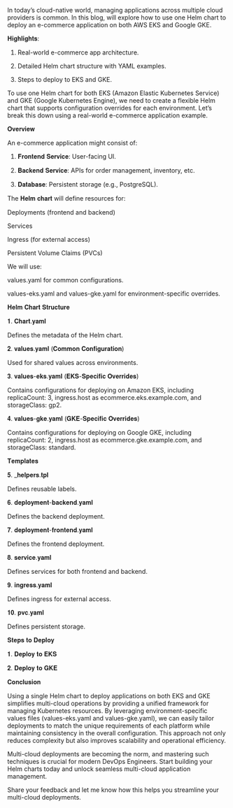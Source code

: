 In today’s cloud-native world, managing applications across multiple cloud providers is common. In this blog, will explore how to use one Helm chart to deploy an e-commerce application on both AWS EKS and Google GKE.

𝐇𝐢𝐠𝐡𝐥𝐢𝐠𝐡𝐭𝐬:

1. Real-world e-commerce app architecture.

2. Detailed Helm chart structure with YAML examples.

3. Steps to deploy to EKS and GKE.

To use one Helm chart for both EKS (Amazon Elastic Kubernetes Service) and GKE (Google Kubernetes Engine), we need to create a flexible Helm chart that supports configuration overrides for each environment. Let’s break this down using a real-world e-commerce application example.

𝐎𝐯𝐞𝐫𝐯𝐢𝐞𝐰

An e-commerce application might consist of:

1. 𝐅𝐫𝐨𝐧𝐭𝐞𝐧𝐝 𝐒𝐞𝐫𝐯𝐢𝐜𝐞: User-facing UI.

2. 𝐁𝐚𝐜𝐤𝐞𝐧𝐝 𝐒𝐞𝐫𝐯𝐢𝐜𝐞: APIs for order management, inventory, etc.

3. 𝐃𝐚𝐭𝐚𝐛𝐚𝐬𝐞: Persistent storage (e.g., PostgreSQL).

The 𝐇𝐞𝐥𝐦 𝐜𝐡𝐚𝐫𝐭 will define resources for:

Deployments (frontend and backend)

Services

Ingress (for external access)

Persistent Volume Claims (PVCs)

We will use:

values.yaml for common configurations.

values-eks.yaml and values-gke.yaml for environment-specific overrides.

𝐇𝐞𝐥𝐦 𝐂𝐡𝐚𝐫𝐭 𝐒𝐭𝐫𝐮𝐜𝐭𝐮𝐫𝐞


𝟏. 𝐂𝐡𝐚𝐫𝐭.𝐲𝐚𝐦𝐥

Defines the metadata of the Helm chart.


𝟐. 𝐯𝐚𝐥𝐮𝐞𝐬.𝐲𝐚𝐦𝐥 (𝐂𝐨𝐦𝐦𝐨𝐧 𝐂𝐨𝐧𝐟𝐢𝐠𝐮𝐫𝐚𝐭𝐢𝐨𝐧)

Used for shared values across environments.


𝟑. 𝐯𝐚𝐥𝐮𝐞𝐬-𝐞𝐤𝐬.𝐲𝐚𝐦𝐥 (𝐄𝐊𝐒-𝐒𝐩𝐞𝐜𝐢𝐟𝐢𝐜 𝐎𝐯𝐞𝐫𝐫𝐢𝐝𝐞𝐬)

Contains configurations for deploying on Amazon EKS, including replicaCount: 3, ingress.host as ecommerce.eks.example.com, and storageClass: gp2.


𝟒. 𝐯𝐚𝐥𝐮𝐞𝐬-𝐠𝐤𝐞.𝐲𝐚𝐦𝐥 (𝐆𝐊𝐄-𝐒𝐩𝐞𝐜𝐢𝐟𝐢𝐜 𝐎𝐯𝐞𝐫𝐫𝐢𝐝𝐞𝐬)

Contains configurations for deploying on Google GKE, including replicaCount: 2, ingress.host as ecommerce.gke.example.com, and storageClass: standard.


𝐓𝐞𝐦𝐩𝐥𝐚𝐭𝐞𝐬

𝟓. _𝐡𝐞𝐥𝐩𝐞𝐫𝐬.𝐭𝐩𝐥

Defines reusable labels.


𝟔. 𝐝𝐞𝐩𝐥𝐨𝐲𝐦𝐞𝐧𝐭-𝐛𝐚𝐜𝐤𝐞𝐧𝐝.𝐲𝐚𝐦𝐥

Defines the backend deployment.


𝟕. 𝐝𝐞𝐩𝐥𝐨𝐲𝐦𝐞𝐧𝐭-𝐟𝐫𝐨𝐧𝐭𝐞𝐧𝐝.𝐲𝐚𝐦𝐥

Defines the frontend deployment.


𝟖. 𝐬𝐞𝐫𝐯𝐢𝐜𝐞.𝐲𝐚𝐦𝐥

Defines services for both frontend and backend.


𝟗. 𝐢𝐧𝐠𝐫𝐞𝐬𝐬.𝐲𝐚𝐦𝐥

Defines ingress for external access.


𝟏𝟎. 𝐩𝐯𝐜.𝐲𝐚𝐦𝐥

Defines persistent storage.


𝐒𝐭𝐞𝐩𝐬 𝐭𝐨 𝐃𝐞𝐩𝐥𝐨𝐲

𝟏. 𝐃𝐞𝐩𝐥𝐨𝐲 𝐭𝐨 𝐄𝐊𝐒


𝟐. 𝐃𝐞𝐩𝐥𝐨𝐲 𝐭𝐨 𝐆𝐊𝐄


𝐂𝐨𝐧𝐜𝐥𝐮𝐬𝐢𝐨𝐧

Using a single Helm chart to deploy applications on both EKS and GKE simplifies multi-cloud operations by providing a unified framework for managing Kubernetes resources. By leveraging environment-specific values files (values-eks.yaml and values-gke.yaml), we can easily tailor deployments to match the unique requirements of each platform while maintaining consistency in the overall configuration. This approach not only reduces complexity but also improves scalability and operational efficiency.

Multi-cloud deployments are becoming the norm, and mastering such techniques is crucial for modern DevOps Engineers. Start building your Helm charts today and unlock seamless multi-cloud application management.

Share your feedback and let me know how this helps you streamline your multi-cloud deployments.
